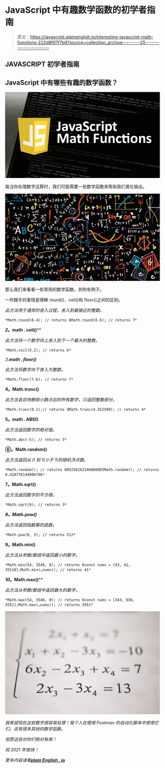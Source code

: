 # JavaScript 中有趣数学函数的初学者指南

> 原文：<https://javascript.plainenglish.io/interesting-javascript-math-functions-222d8f97f7b9?source=collection_archive---------25----------------------->

## JAVASCRIPT 初学者指南

## JavaScript 中有哪些有趣的数学函数？

![](img/cbf54680573c0c2cbd4b6be7190aa488.png)

每当你处理数字运算时，我们可能需要一些数学函数来帮助我们美化输出。

![](img/c743eecec3f80fb12788d44919b41cc9.png)

那么我们来看看一些常用的数学函数，并附有例子。

一件棘手的事情是理解 round()、ceil()和 floor()之间的区别。

*此方法用于通常的舍入过程，舍入到最接近的整数。*

```
*Math.round(6.4); // returns 6Math.round(6.6); // returns 7*
```

***2*。math . ceil()****

*此方法将一个数字向上舍入到下一个最大的整数。*

```
*Math.ceil(5.2); // returns 6*
```

*3.**math . floor()***

*此方法将数字向下舍入为整数。*

```
*Math.floor(7.6); // returns 7*
```

****4。Math.trunc()****

*此方法盲目地删除小数点后的所有数字，只返回整数部分。*

```
*Math.trunc(9.1);// returns 9Math.trunc(4.552590); // returns 4*
```

****5。math . ABS()****

*此方法返回数字的绝对值。*

```
*Math.abs(-5); // returns 5*
```

****⑥。Math.random()****

*此方法返回从 0 到 1(小于 1)的随机浮点数。*

```
*Math.random(); // returns 005256263146866003Math.random(); // returns 0.428776144986766*
```

****7。Math.sqrt()****

*此方法返回数字的平方根。*

```
*Math.sqrt(9); // returns 3*
```

***8。Math.pow()***

*此方法返回指数幂的底数。*

```
*Math.pow(8, 3); // returns 512*
```

****9。Math.min()****

*此方法从参数/数组中返回最小的数字。*

```
*Math.min(54, 3546, 0); // returns 0const nums = [43, 41, 35510];Math.min(…nums)); // returns 41*
```

***10*。Math.max()****

*此方法从参数/数组中返回最大的数字。*

```
*Math.max(54, 3546, 0); // returns 0const nums = [343, 656, 3551];Math.max(…nums)); // returns 3551*
```

*![](img/5a23ef22694b5edc458663eaeb8d8d4e.png)*

*我希望现在这些数字很容易处理！我个人在使用 Postman 的自动化脚本中使用它们。还有很多其他的数学函数。*

*但愿这些对你们绝对有用！*

*祝 2021 年愉快！*

**更多内容请看*[***plain English . io***](http://plainenglish.io/)*